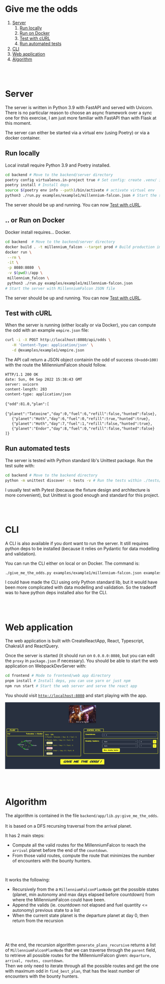 # Give me the odds

1. [Server](#server)
   1. [Run locally](#ocal)
   2. [Run on Docker](#docker)
   3. [Test with cURL](#curl)
   4. [Run automated tests](#tests)
2. [CLI](#cli)
3. [Web application](#web)
4. [Algorithm](#algorithm)

<br />
<br />

# Server <a name="server"></a>

The server is written in Python 3.9 with FastAPI and served with Uvicorn.
There is no particular reason to choose an async framework over a sync one for this exercise,
I am just more familiar with FastAPI than with Flask at this moment.

The server can either be started via a virtual env (using Poetry) or via a docker container.

## Run locally <a name="local"></a>

Local install require Python 3.9 and Poetry installed.

```sh
cd backend # Move to the backend/server directory
poetry config virtualenvs.in-project true # Set config: create .venv/ in current dir
poetry install # Install deps
source $(poetry env info --path)/bin/activate # activate virtual env
python3 ./run.py examples/example1/millennium-falcon.json # Start the server with MillenniumFalcon JSON file
```

The server should be up and running. You can now [Test with cURL](##curl).

## .. or Run on Docker <a name="docker"></a>

Docker install requires... Docker.

```sh
cd backend  # Move to the backend/server directory
docker build . -t millennium_falcon --target prod # Build production image
docker run \
 --rm \
 -it \
 -p 8080:8080  \
 -v $(pwd):/app \
 millennium_falcon \
 python3 ./run.py examples/example1/millennium-falcon.json
# Start the server with MillenniumFalcon JSON file
```

The server should be up and running. You can now [Test with cURL](##curl).

## Test with cURL <a name="curl"></a>

When the server is running (either locally or via Docker), you can compute the odd with an example `empire.json` file:

```sh
curl -i -X POST http://localhost:8080/api/odds \
   -H 'Content-Type: application/json' \
   -d @examples/example1/empire.json
```

The API call return a JSON object containin the odd of success `(0<odd<100)` with the route the MillenniumFalcon should follow.

```
HTTP/1.1 200 OK
date: Sun, 04 Sep 2022 15:38:43 GMT
server: uvicorn
content-length: 283
content-type: application/json

{"odd":81.0,"plan":[
   {"planet":"Tatooine","day":0,"fuel":6,"refill":false,"hunted":false},
   {"planet":"Hoth","day":6,"fuel":0,"refill":true,"hunted":true},
   {"planet":"Hoth","day":7,"fuel":1,"refill":false,"hunted":true},
   {"planet":"Endor","day":8,"fuel":0,"refill":false,"hunted":false}
]}
```

## Run automated tests <a name="tests"></a>

The server is tested with Python standard lib's Unittest package. Run the test suite with:

```sh
cd backend # Move to the backend directory
python -m unittest discover -s tests -v # Run the tests within ./tests/ directory
```

I usually test with Pytest (because the fixture design and architecture is more convenient), but Unittest is good enough and standard for this project.


<br />
<br />

# CLI <a name="cli"></a>

A CLI is also available if you dont want to run the server.
It still requires python deps to be installed (because it relies on Pydantic for data modelling and validation).

You can run the CLI either on local or on Docker. The command is:

```sh
./give_me_the_odds.py examples/example1/millennium-falcon.json examples/example1/empire.json
```

I could have made the CLI using only Python standard lib, but it would have been more complicated with data modelling and validation.
So the tradeoff was to have python deps installed also for the CLI.

<br />
<br />

# Web application <a name="web"></a>

The web application is built with CreateReactApp, React, Typescript, ChakraUI and ReactQuery.

Once the server is started (it should run on `0.0.0.0:8080`, but you can edit the `proxy` in `package.json` if necessary).
You should be able to start the web application on WebpackDevServer with:

```sh
cd frontend # Mode to frontend/web app directory
pnpm install # Install deps, you can use yarn or just npm
npm run start # Start the web server and serve the react app
```

You should visit [`http://localhost:8080`](http://localhost:8080) and start playing with the app.

![screenshot](screenshot.png)


<br />
<br />

# Algorithm <a name="algorithm"></a>

The algorithm is contained in the file `backend/app/lib.py:give_me_the_odds`.
<br />
<br />
It is based on a DFS recursing traversal from the arrival planet.


It has 2 main steps:
- Compute all the valid routes for the MillenniumFalcon to reach the `arrival` planet before the end of the `countdown`.
- From those valid routes, compute the route that minimizes the number of encounters with the bounty hunters.

<br />

It works the following:
- Recursively from the a `MillenniumFalconPlanNode`  get the possible states (planet, min autonomy and max days elapsed before countdown) from where the MillenniumFalcon could have been.
- Append the valids (ie. countdown not elapsed and fuel quantity <= autonomy) previous state to a list
- When the current state planet is the departure planet at day 0, then return from the recursion

<br />
<br />

At the end, the recursion algorithm `generate_plans_recursive` returns a list of `MillenniumFalconPlanNode` that we can traverse through the `parent` field, to retrieve all possible
routes for the MillenniumFalcon given: `departure, arrival, routes, countdown`.
<br />
Then we only need to iterate through all the possible routes and get the one with maximum odd in `find_best_plan`, that has the least number of encounters with the bounty hunters.
